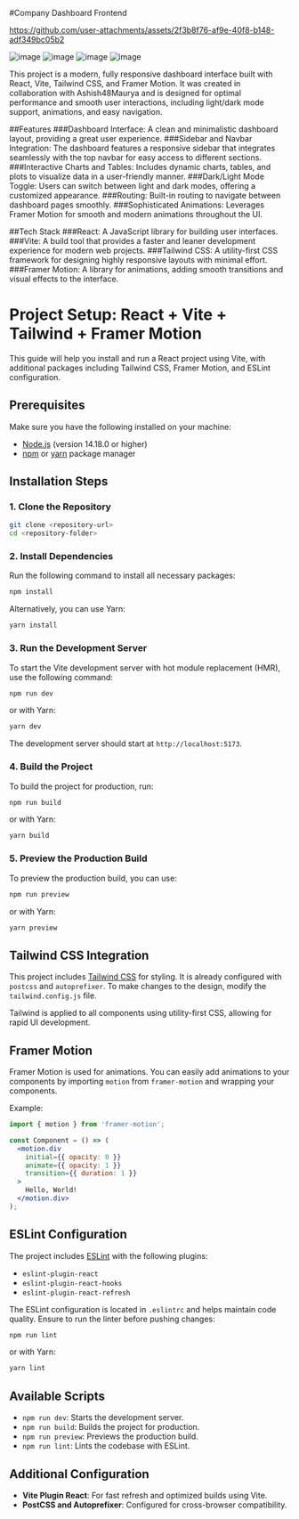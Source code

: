 #Company Dashboard Frontend


https://github.com/user-attachments/assets/2f3b8f76-af9e-40f8-b148-adf349bc05b2

![image](https://github.com/user-attachments/assets/861fa40c-a3d9-4f89-9ebd-309fc5ae390f)
![image](https://github.com/user-attachments/assets/dbf061ae-50b1-4be0-bc81-0b2033c60663)
![image](https://github.com/user-attachments/assets/220fc5a5-e8b9-4b26-a5c8-1c384fdd74cb)
![image](https://github.com/user-attachments/assets/87d762c0-e81b-4583-b637-9661f7da7025)

This project is a modern, fully responsive dashboard interface built with React, Vite, Tailwind CSS, and Framer Motion. It was created in collaboration with Ashish48Maurya and is designed for optimal performance and smooth user interactions, including light/dark mode support, animations, and easy navigation.

##Features
###Dashboard Interface: A clean and minimalistic dashboard layout, providing a great user experience.
###Sidebar and Navbar Integration: The dashboard features a responsive sidebar that integrates seamlessly with the top navbar for easy access to different sections.
###Interactive Charts and Tables: Includes dynamic charts, tables, and plots to visualize data in a user-friendly manner.
###Dark/Light Mode Toggle: Users can switch between light and dark modes, offering a customized appearance.
###Routing: Built-in routing to navigate between dashboard pages smoothly.
###Sophisticated Animations: Leverages Framer Motion for smooth and modern animations throughout the UI.

##Tech Stack
###React: A JavaScript library for building user interfaces.
###Vite: A build tool that provides a faster and leaner development experience for modern web projects.
###Tailwind CSS: A utility-first CSS framework for designing highly responsive layouts with minimal effort.
###Framer Motion: A library for animations, adding smooth transitions and visual effects to the interface.

# Project Setup: React + Vite + Tailwind + Framer Motion

This guide will help you install and run a React project using Vite, with additional packages including Tailwind CSS, Framer Motion, and ESLint configuration.

## Prerequisites

Make sure you have the following installed on your machine:
- [Node.js](https://nodejs.org/) (version 14.18.0 or higher)
- [npm](https://www.npmjs.com/) or [yarn](https://yarnpkg.com/) package manager

## Installation Steps

### 1. Clone the Repository
```bash
git clone <repository-url>
cd <repository-folder>
```

### 2. Install Dependencies
Run the following command to install all necessary packages:
```bash
npm install
```

Alternatively, you can use Yarn:
```bash
yarn install
```

### 3. Run the Development Server
To start the Vite development server with hot module replacement (HMR), use the following command:
```bash
npm run dev
```

or with Yarn:
```bash
yarn dev
```

The development server should start at `http://localhost:5173`.

### 4. Build the Project
To build the project for production, run:
```bash
npm run build
```

or with Yarn:
```bash
yarn build
```

### 5. Preview the Production Build
To preview the production build, you can use:
```bash
npm run preview
```

or with Yarn:
```bash
yarn preview
```

## Tailwind CSS Integration
This project includes [Tailwind CSS](https://tailwindcss.com/) for styling. It is already configured with `postcss` and `autoprefixer`. To make changes to the design, modify the `tailwind.config.js` file.

Tailwind is applied to all components using utility-first CSS, allowing for rapid UI development.

## Framer Motion
Framer Motion is used for animations. You can easily add animations to your components by importing `motion` from `framer-motion` and wrapping your components.

Example:
```jsx
import { motion } from 'framer-motion';

const Component = () => (
  <motion.div
    initial={{ opacity: 0 }}
    animate={{ opacity: 1 }}
    transition={{ duration: 1 }}
  >
    Hello, World!
  </motion.div>
);
```

## ESLint Configuration
The project includes [ESLint](https://eslint.org/) with the following plugins:
- `eslint-plugin-react`
- `eslint-plugin-react-hooks`
- `eslint-plugin-react-refresh`

The ESLint configuration is located in `.eslintrc` and helps maintain code quality. Ensure to run the linter before pushing changes:
```bash
npm run lint
```

or with Yarn:
```bash
yarn lint
```

## Available Scripts

- `npm run dev`: Starts the development server.
- `npm run build`: Builds the project for production.
- `npm run preview`: Previews the production build.
- `npm run lint`: Lints the codebase with ESLint.

## Additional Configuration
- **Vite Plugin React**: For fast refresh and optimized builds using Vite.
- **PostCSS and Autoprefixer**: Configured for cross-browser compatibility.

